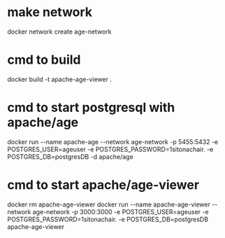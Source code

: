 # make network
docker network create age-network

# cmd to build
docker build -t apache-age-viewer .

# cmd to start postgresql with apache/age 
docker run --name apache-age --network age-network -p 5455:5432 -e POSTGRES_USER=ageuser -e POSTGRES_PASSWORD=1sitonachair. -e POSTGRES_DB=postgresDB -d apache/age

# cmd to start apache/age-viewer
docker rm apache-age-viewer
docker run --name apache-age-viewer --network age-network -p 3000:3000 -e POSTGRES_USER=ageuser -e POSTGRES_PASSWORD=1sitonachair. -e POSTGRES_DB=postgresDB apache-age-viewer